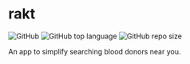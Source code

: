 # rakt
![GitHub](https://img.shields.io/github/license/pagalprogrammer/rakt) ![GitHub top language](https://img.shields.io/github/languages/top/pagalprogrammer/rakt) ![GitHub repo size](https://img.shields.io/github/repo-size/pagalprogrammer/rakt)

An app to simplify searching blood donors near you.
